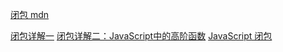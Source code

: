 [闭包 mdn](https://developer.mozilla.org/zh-CN/docs/Web/JavaScript/Closures)

[闭包详解一](https://juejin.im/post/5b081f8d6fb9a07a9b3664b6)
[闭包详解二：JavaScript中的高阶函数](https://juejin.im/post/5b167b476fb9a01e5b10f19b)
[JavaScript 闭包](https://juejin.im/entry/59db3f68f265da43294cfe61?utm_medium=fe&utm_source=weixinqun)


